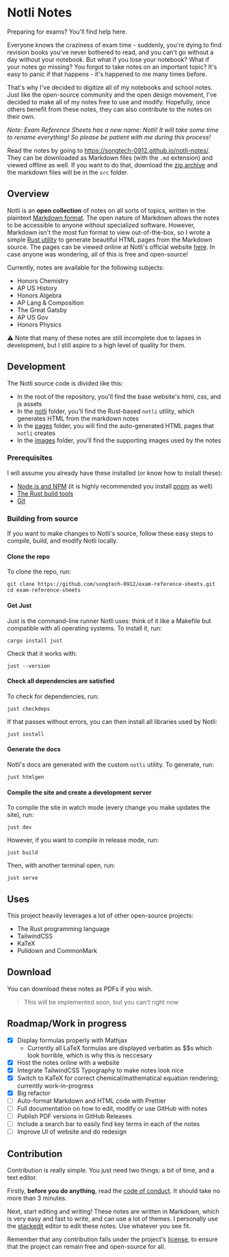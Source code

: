 # Notli Notes

 Preparing for exams? You'll find help here.

Everyone knows the craziness of exam time - suddenly, you're dying to find revision books you've never bothered to read, and you can't go without a day without your notebook. But what if you lose your notebook? What if your notes go missing? You forgot to take notes on an important topic? It's easy to panic if that happens - it's happened to me many times before.

That's why I've decided to digitize all of my notebooks and school notes. Just like the open-source community and the open design movement, I've decided to make all of my notes free to use and modify. Hopefully, once others benefit from these notes, they can also contribute to the notes on their own.

*Note: Exam Reference Sheets has a new name: Notli! It will take some time to rename everything! So please be patient with me during this process!*

Read the notes by going to <https://songtech-0912.github.io/notli-notes/>. They can be downloaded as Markdown files (with the `.md` extension) and viewed offline as well. If you want to do that, download the [zip archive](https://github.com/Songtech-0912/Exam-Reference-Sheets/archive/refs/heads/main.zip) and the markdown files will be in the `src` folder.

## Overview

Notli is an **open collection** of notes on all sorts of topics, written in the plaintext [Markdown format](https://www.markdownguide.org/). The open nature of Markdown allows the notes to be accessible to anyone without specialized software. However, Markdown isn't the most fun format to view out-of-the-box, so I wrote a simple [Rust utility](notli/) to generate beautiful HTML pages from the Markdown source. The pages can be viewed online at Notli's official website [here](https://songtech-0912.github.io/Exam-Reference-Sheets). In case anyone was wondering, all of this is free and open-source!

Currently, notes are available for the following subjects:

- Honors Chemistry
- AP US History
- Honors Algebra
- AP Lang & Composition
- The Great Gatsby
- AP US Gov
- Honors Physics

⚠ Note that many of these notes are still incomplete due to lapses in development, but I still aspire to a high level of quality for them.

## Development

The Notli source code is divided like this:

* In the root of the repository, you'll find the base website's html, css, and js assets
* In the [notli](notli/) folder, you'll find the Rust-based `notli` utility, which generates HTML from the markdown notes
* In the [pages](pages/) folder, you will find the auto-generated HTML pages that `notli` creates
* In the [images](images/) folder, you'll find the supporting images used by the notes

### Prerequisites

I will assume you already have these installed (or know how to install these):

* [Node.js and NPM](https://nodejs.dev/download) (it is highly recommended you install [pnpm](https://pnpm.io/) as well)
* [The Rust build tools](https://www.rust-lang.org/learn/get-started)
* [Git](https://git-scm.com/downloads)

### Building from source

If you want to make changes to Notli's source, follow these easy steps to compile, build, and modify Notli locally.

#### Clone the repo

To clone the repo, run:

```
git clone https://github.com/songtech-0912/exam-reference-sheets.git
cd exam-reference-sheets
```

#### Get Just

Just is the command-line runner Notli uses: think of it like a Makefile but compatible with all operating systems. To install it, run:

```
cargo install just
```

Check that it works with:

```
just --version
```

#### Check all dependencies are satisfied

To check for dependencies, run:

```
just checkdeps
```

If that passes without errors, you can then install all libraries used by Notli:

```
just install
```

#### Generate the docs

Notli's docs are generated with the custom `notli` utility. To generate, run:

```
just htmlgen
```

#### Compile the site and create a development server

To compile the site in watch mode (every change you make updates the site), run:

```
just dev
```

However, if you want to compile in release mode, run:

```
just build
```

Then, with another terminal open, run:

```
just serve
```

## Uses

This project heavily leverages a lot of other open-source projects:

* The Rust programming language
* TailwindCSS
* KaTeX
* Pulldown and CommonMark

## Download

You can download these notes as PDFs if you wish.

> This will be implemented soon, but you can't right now

## Roadmap/Work in progress

- [x] Display formulas properly with Mathjax
  - Currently all LaTeX formulas are displayed verbatim as $$s which look horrible, which is why this is neccesary
- [x] Host the notes online with a website
- [x] Integrate TailwindCSS Typography to make notes look nice
- [x] Switch to KaTeX for correct chemical/mathematical equation rendering; currently work-in-progress
- [x] Big refactor
- [ ] Auto-format Markdown and HTML code with Prettier
- [ ] Full documentation on how to edit, modify or use GitHub with notes
- [ ] Publish PDF versions in GitHub Releases
- [ ] Include a search bar to easily find key terms in each of the notes
- [ ] Improve UI of website and do redesign

## Contribution

Contribution is really simple. You just need two things: a bit of time, and a text editor.

Firstly, **before you do anything**, read the [code of conduct](CODE_OF_CONDUCT.md). It should take no more than 3 minutes.

Next, start editing and writing! These notes are written in Markdown, which is very easy and fast to write, and can use a lot of themes. I personally use the [stackedit](https://stackedit.io) editor to edit these notes. Use whatever you see fit.

Remember that any contribution falls under the project's [license](LICENSE.md), to ensure that the project can remain free and open-source for all.
